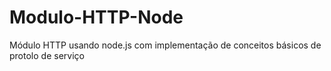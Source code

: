 # Modulo-HTTP-Node

Módulo HTTP usando node.js com implementação de conceitos básicos de protolo de serviço 
 
